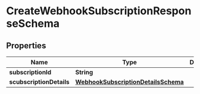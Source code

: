 

# CreateWebhookSubscriptionResponseSchema


## Properties

Name | Type | Description | Notes
------------ | ------------- | ------------- | -------------
**subscriptionId** | **String** |  |  [optional]
**scubscriptionDetails** | [**WebhookSubscriptionDetailsSchema**](WebhookSubscriptionDetailsSchema.md) |  |  [optional]



